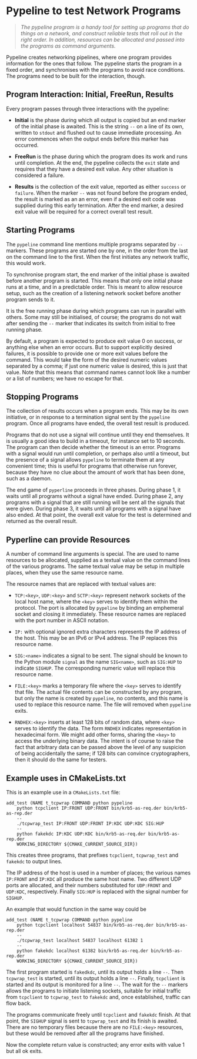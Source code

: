 # Pypeline to test Network Programs

> *The pypeline program is a handy tool for setting up programs
> that do things on a network, and construct reliable tests that
> roll out in the right order.  In addition, resources can be
> allocated and passed into the programs as command arguments.*

Pypeline creates networking pipelines, where one program provides
information for the ones that follow.  The pypeline starts the
program in a fixed order, and synchronises with the programs to
avoid race conditions.  The programs need to be built for the
interaction, though.


## Program Interaction: Initial, FreeRun, Results

Every program passes through three interactions with the pypeline:

  * **Initial** is the phase during which all output is copied but
    an end marker of the initial phase is awaited.  This is the
    string `--` on a line of its own, written to `stdout` and
    flushed out to cause immediate processing.  An error commences
    when the output ends before this marker has occurred.

  * **FreeRun** is the phase during which the program does its
    work and runs until completion.  At the end, the pypeline
    collects the `exit` state and requires that they have a
    desired exit value.  Any other situation is considered a
    failure.

  * **Results** is the collection of the exit value, reported as
    either `success` or `failure`.  When the marker `--` was not
    found before the program ended, the result is marked as an
    an error, even if a desired exit code was supplied during
    this early termination.  After the end marker, a desired exit
    value will be required for a correct overall test result.


## Starting Programs

The `pypeline` command line mentions multiple programs separated
by `--` markers.  These programs are started one by one, in the
order from the last on the command line to the first.  When the
first initiates any network traffic, this would work.

To synchronise program start, the end marker of the initial phase
is awaited before another program is started.  This means that
only one initial phase runs at a time, and in a predictable order.
This is meant to allow resource setup, such as the creation of a
listening network socket before another program sends to it.

It is the free running phase during which programs can run in
parallel with others.  Some may still be initialised, of course;
the programs do not wait after sending the `--` marker that
indicates its switch from initial to free running phase.

By default, a program is expected to produce exit value 0 on
success, or anything else when an error occurs.  But to support
explicitly desired failures, it is possible to provide one or
more exit values before the command.  This would take the form
of the desired numeric values separated by a comma; if just
one numeric value is desired, this is just that value.  Note
that this means that command names cannot look like a number
or a list of numbers; we have no escape for that.


## Stopping Programs

The collection of results occurs when a program ends.  This may
be its own initiative, or in response to a termination signal
sent by the `pypeline` program.  Once all programs have ended,
the overall test result is produced.

Programs that do not use a signal will continue until they end
themselves.  It is usually a good idea to build in a timeout,
for instance set to 10 seconds.  The program can then decide
whether the timeout is an error.  Programs with a signal would
run until completion, or perhaps also until a timeout, but the
presence of a signal allows `pypeline` to terminate them at any
convenient time; this is useful for programs that otherwise run
forever, because they have no clue about the amount of work
that has been done, such as a daemon.

The end game of `pyperline` proceeds in three phases.  During
phase 1, it waits until all programs without a signal have
ended.  During phase 2, any programs with a signal that are
still running will be sent all the signals that were given.
During phase 3, it waits until all programs with a signal
have also ended.  At that point, the overall exit value for
the test is determined and returned as the overall result.


## Pyperline can provide Resources

A number of command line arguments is special.  The are used to
name resources to be allocated, supplied as a textual value
on the command lines of the various programs.  The same textual
value may be setup in multiple places, when they use the same
resource name.

The resource names that are replaced with textual values are:

  * `TCP:<key>`, `UDP:<key>` and `SCTP:<key>` represent network
    sockets of the local host name, where the `<key>` serves
    to identify them within the protocol.  The port is
    allocated by `pypeline` by binding an emphemeral socket
    and closing it immediately.  These resource names are
    replaced with the port number in ASCII notation.

  * `IP:` with optional ignored extra characters represents the
    IP address of the host.  This may be an IPv6 or IPv4
    address.  The IP replaces this resource name.

  * `SIG:<name>` indicates a signal to be sent.  The signal
    should be known to the Python module `signal` as the
    name `SIG<name>`, such as `SIG:HUP` to indicate `SIGHUP`.
    The corresponding numeric value will replace this
    resource name.

  * `FILE:<key>` marks a temporary file where the `<key>`
    serves to identify that file.  The actual file contents
    can be constructed by any program, but only the name
    is created by `pypeline`, no contents, and this name
    is used to replace this resource name.  The file will
    removed when `pypeline` exits.

  * `RNDHEX:<key>` inserts at least 128 bits of random data,
     where `<key>` serves to identify the data.  The form
     `RNDHEX` indicates representation in hexadecimal form.
     We might add other forms, sharing the `<key>` to access
     the underlying binary data.  The intent is of course to
     raise the fact that arbitrary data can be passed above
     the level of any suspicion of being accidentally the
     same; if 128 bits can convince cryptographers, then it
     should do the same for testers.


## Example uses in CMakeLists.txt

This is an example use in a `CMakeLists.txt` file:

    add_test (NAME t_tcpwrap COMMAND python pypeline
	    python tcpclient IP:FRONT UDP:FRONT bin/krb5-as-req.der bin/krb5-as-rep.der
	    --
	    ./tcpwrap_test IP:FRONT UDP:FRONT IP:KDC UDP:KDC SIG:HUP
	    --
	    python fakekdc IP:KDC UDP:KDC bin/krb5-as-req.der bin/krb5-as-rep.der
	    WORKING_DIRECTORY ${CMAKE_CURRENT_SOURCE_DIR})

This creates three programs, that prefixes `tcpclient`,
`tcpwrap_test` and `fakekdc` to output lines.

The IP address of the host is used in a number of places;
the various names `IP:FRONT` and `IP:KDC` all produce the
same host name.  Two different UDP ports are allocated,
and their numbers substituted for `UDP:FRONT` and
`UDP:KDC`, respectively.  Finally `SIG:HUP` is replaced
with the signal number for `SIGHUP`.

An example that would function in the same way could be

    add_test (NAME t_tcpwrap COMMAND python pypeline
	    python tcpclient localhost 54837 bin/krb5-as-req.der bin/krb5-as-rep.der
	    --
	    ./tcpwrap_test localhost 54837 localhost 61382 1
	    --
	    python fakekdc localhost 61382 bin/krb5-as-req.der bin/krb5-as-rep.der
	    WORKING_DIRECTORY ${CMAKE_CURRENT_SOURCE_DIR})

The first program started is `fakedkdc`, until its output
holds a line `--`.  Then `tcpwrap_test` is started, until
its output holds a line `--`.  Finally, `tcpclient` is
started and its output is monitored for a line `--`.
The wait for the `--` markers allows the programs to
initiate listening sockets, suitable for initial traffic
from `tcpclient` to `tcpwrap_test` to `fakekdc` and, once
established, traffic can flow back.

The programs communicate freely until `tcpclient` and
`fakekdc` finish.  At that point, the `SIGHUP` signal
is sent to `tcpwrap_test` and its finish is awaited.
There are no temporary files because there are no
`FILE:<key>` resources, but these would be removed
after all the programs have finished.

Now the complete return value is constructed; any error
exits with value 1 but all ok exits.

